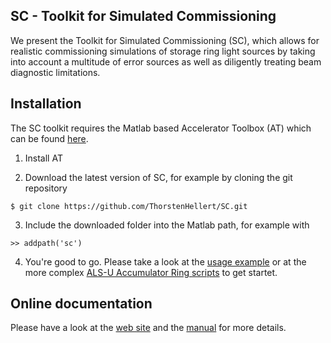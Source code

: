 SC - Toolkit for Simulated Commissioning
----------------------------------------

We present the Toolkit for Simulated Commissioning (SC), which allows for realistic commissioning simulations of storage ring light sources by taking into account a multitude of error sources as well as diligently treating beam diagnostic limitations. 

Installation
------------

The SC toolkit requires the Matlab based Accelerator Toolbox (AT) which can be found [here](https://github.com/atcollab/at).

1. Install AT

2. Download the latest version of SC, for example by cloning the git repository
```
$ git clone https://github.com/ThorstenHellert/SC.git
```

3. Include the downloaded folder into the Matlab path, for example with
```
>> addpath('sc')
```

4. You're good to go. Please take a look at the [usage example](https://sc.lbl.gov/main.html#sec:example) or at the more complex [ALS-U Accumulator Ring scripts](https://github.com/ThorstenHellert/SC/tree/master/applications/ALSU_AR) to get startet.

Online documentation
--------------------

Please have a look at the [web site](https://sc.lbl.gov) and the [manual](https://sc.lbl.gov/main.html) for more details.
